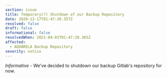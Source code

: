 ```yaml
---
section: issue
title: Temporary(?) Shutdown of our Backup Repository
date: 2020-12-17T01:47:20.357Z
resolved: false
draft: false
informational: false
resolvedWhen: 2021-04-01T01:47:20.365Z
affected:
  - AQUARELA Backup Repository
severity: notice
---
```

*Informative* - We've decided to shutdown our backup Gitlab's repository for now.